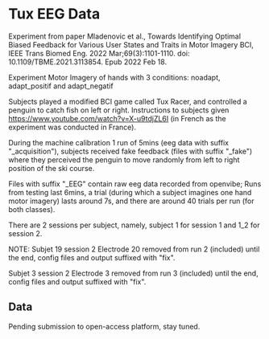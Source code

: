 # Tux EEG Data

Experiment from paper 
Mladenovic et al., Towards Identifying Optimal Biased Feedback for Various User States and Traits in Motor Imagery BCI, 
IEEE Trans Biomed Eng. 2022 Mar;69(3):1101-1110.
doi: 10.1109/TBME.2021.3113854. Epub 2022 Feb 18.


Experiment Motor Imagery of hands with 3 conditions: 
noadapt, adapt_positif and adapt_negatif

Subjects played a modified BCI game called Tux Racer, and controlled a penguin to catch fish on left or right.
Instructions to subjects given https://www.youtube.com/watch?v=X-u9tdjZL6I
(in French as the experiment was conducted in France).

During the machine calibration 1 run of 5mins (eeg data with suffix "_acquisition"), subjects received fake feedback (files with suffix "_fake") where they perceived the penguin to move randomly from left to right position of the ski course.

Files with suffix "_EEG" contain raw eeg data recorded from openvibe; 
Runs from testing last 6mins, a trial (during which a subject imagines one hand motor imagery) lasts around 7s, and there are around 40 trials per run (for both classes).

There are 2 sessions per subject, namely, subject 1 for session 1 and 1_2 for session 2.


NOTE:
Subjet 19 session 2
Electrode 20 removed from run 2 (included) until the end, config files and output suffixed with "fix".

Subjet 3 session 2
Electrode 3 removed from run 3 (included) until the end, config files and output suffixed with "fix".



## Data

Pending submission to open-access platform, stay tuned. 
